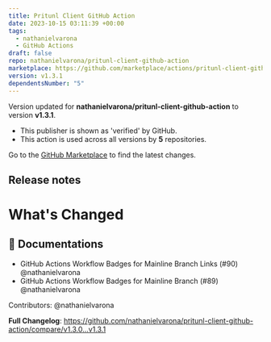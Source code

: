 ```yaml
---
title: Pritunl Client GitHub Action
date: 2023-10-15 03:11:39 +00:00
tags:
  - nathanielvarona
  - GitHub Actions
draft: false
repo: nathanielvarona/pritunl-client-github-action
marketplace: https://github.com/marketplace/actions/pritunl-client-github-action
version: v1.3.1
dependentsNumber: "5"
---
```



Version updated for **nathanielvarona/pritunl-client-github-action** to version **v1.3.1**.
- This publisher is shown as 'verified' by GitHub.
- This action is used across all versions by **5** repositories.

Go to the [GitHub Marketplace](https://github.com/marketplace/actions/pritunl-client-github-action) to find the latest changes.

## Release notes

# What's Changed

## 📜 Documentations

* GitHub Actions Workflow Badges for Mainline Branch Links (#90) @nathanielvarona
* GitHub Actions Workflow Badges for Mainline Branch (#89) @nathanielvarona

Contributors: @nathanielvarona

**Full Changelog**: https://github.com/nathanielvarona/pritunl-client-github-action/compare/v1.3.0...v1.3.1

